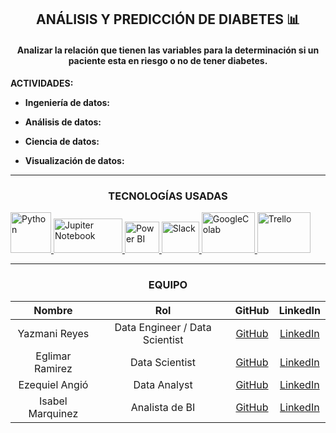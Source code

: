 <h2 align="center"> ANÁLISIS Y PREDICCIÓN DE DIABETES 📊 </h2>
<h4 align="center"> Analizar la relación que tienen las variables para la determinación si un paciente esta en riesgo o no de tener diabetes. </h4>

  **ACTIVIDADES:**
-  **Ingeniería de datos:** 

-	**Análisis de datos:** 

-	**Ciencia de datos:**

-	**Visualización de datos:**



---

<h3 align="center"> TECNOLOGÍAS USADAS</h3>
<div class="Tecnologias" >
     <a href="https://www.python.org" target="_blank"> <img src="https://cdn.jsdelivr.net/gh/devicons/devicon@latest/icons/python/python-original.svg" alt="Python" width="65" height="65" margin-right:  100px /> <a href="https://jupyter.org" target="_blank"> <img src="https://cdn.jsdelivr.net/gh/devicons/devicon@latest/icons/jupyter/jupyter-original-wordmark.svg" alt="Jupiter Notebook" width="110" height="55"/> <a href="https://powerbi.microsoft.com/es-es/desktop/" target="_blank"> <img src="https://upload.wikimedia.org/wikipedia/commons/thumb/c/cf/New_Power_BI_Logo.svg/630px-New_Power_BI_Logo.svg.png" alt="Power BI" width="55" height="50"/>
     </a>
	  <a href="https://slack.com/intl/es-ec" target="_blank"> <img src="https://cdn.jsdelivr.net/gh/devicons/devicon@latest/icons/slack/slack-original.svg" alt="Slack" width="60" height="50"/>   
   <a href="https://colab.research.google.com/drive/1-AWeWhPvCTBX0KfMtgtMk10uPU05ihoA?usp=sharing" target="_blank"> <img src="https://upload.wikimedia.org/wikipedia/commons/thumb/d/d0/Google_Colaboratory_SVG_Logo.svg/1280px-Google_Colaboratory_SVG_Logo.svg.png" alt="GoogleColab" width="85" height="65"/>                   <a href="https://www.mysql.com/" target="_blank"> <img src="https://cdn.jsdelivr.net/gh/devicons/devicon@latest/icons/trello/trello-plain-wordmark.svg" alt="Trello" width="85" height="65"/>
	  </a>
   </div>


    
----
  
<h3 align="center">EQUIPO</h3>


|    Nombre        |   Rol         |   GitHub                                           |    LinkedIn               |
| :-----------:    | :-----------: | :------------------------------------------------: |:------------------------: |
|Yazmani Reyes     | Data Engineer / Data Scientist |[GitHub](https://github.com/YazmaniReyesH "GitHub") |[LinkedIn](https://www.linkedin.com/in/yazmani-reyes-hernandez/ "LinkedIn")|
|Eglimar Ramirez   | Data Scientist|[GitHub](https://github.com/EglimarRamirez "GitHub")|[LinkedIn](https://www.linkedin.com/in/eglimar-mercedes-ram%C3%ADrez-ing/ "LinkedIn")
|Ezequiel Angió    | Data Analyst  |[GitHub](https://github.com/Eze-ar "GitHub")      |[LinkedIn](https://www.linkedin.com/in/ezeangio/ "LinkedIn")|
|Isabel Marquinez  | Analista de BI|[GitHub](https://github.com/Chavelax "GitHub")      |[LinkedIn](https://www.linkedin.com/in/~isabel-marquinez-425444121/ "LinkedIn")|

